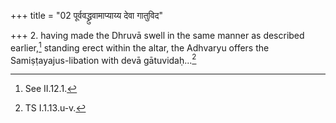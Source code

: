 +++
title = "02 पूर्ववद्ध्रुवामाप्याय्य देवा गातुविद"

+++
2. having made the Dhruvā swell in the same manner as described earlier,[^1] standing erect within the altar, the Adhvaryu offers the Samiṣṭayajus-libation with devā gātuvidaḥ...[^2]  


[^1]: See II.12.1.  

[^2]: TS I.1.13.u-v.  
